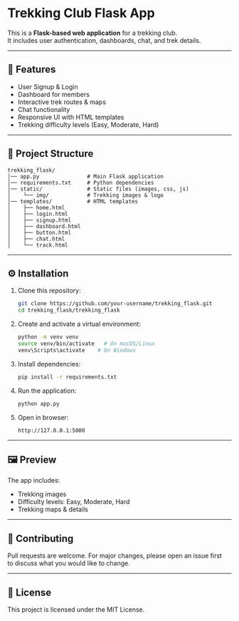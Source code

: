# Trekking Club Flask App

This is a **Flask-based web application** for a trekking club.  
It includes user authentication, dashboards, chat, and trek details.

---

## 🚀 Features
- User Signup & Login
- Dashboard for members
- Interactive trek routes & maps
- Chat functionality
- Responsive UI with HTML templates
- Trekking difficulty levels (Easy, Moderate, Hard)

---

## 📂 Project Structure
```
trekking_flask/
│── app.py               # Main Flask application
│── requirements.txt     # Python dependencies
│── static/              # Static files (images, css, js)
│    └── img/            # Trekking images & logo
│── templates/           # HTML templates
│    ├── home.html
│    ├── login.html
│    ├── signup.html
│    ├── dashboard.html
│    ├── button.html
│    ├── chat.html
│    └── track.html
```

---

## ⚙️ Installation

1. Clone this repository:
   ```bash
   git clone https://github.com/your-username/trekking_flask.git
   cd trekking_flask/trekking_flask
   ```

2. Create and activate a virtual environment:
   ```bash
   python -m venv venv
   source venv/bin/activate   # On macOS/Linux
   venv\Scripts\activate    # On Windows
   ```

3. Install dependencies:
   ```bash
   pip install -r requirements.txt
   ```

4. Run the application:
   ```bash
   python app.py
   ```

5. Open in browser:
   ```
   http://127.0.0.1:5000
   ```

---

## 🖼️ Preview

The app includes:
- Trekking images
- Difficulty levels: Easy, Moderate, Hard
- Trekking maps & details

---

## 🤝 Contributing
Pull requests are welcome. For major changes, please open an issue first  
to discuss what you would like to change.

---

## 📜 License
This project is licensed under the MIT License.
